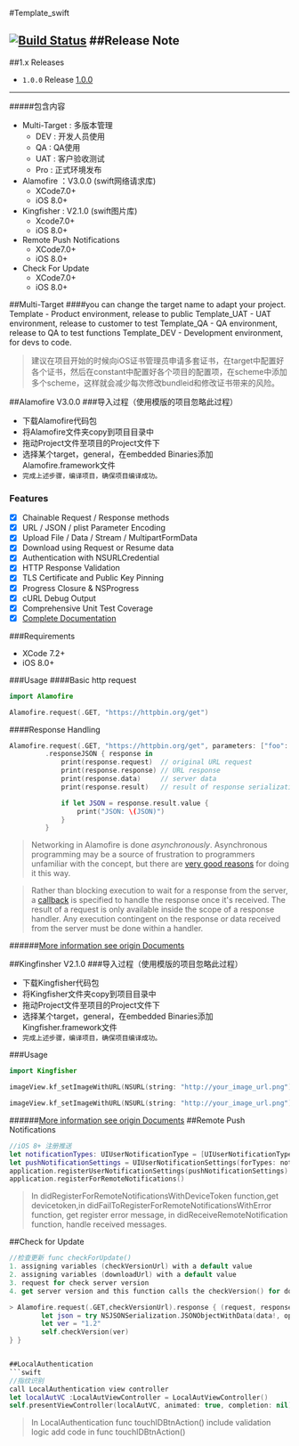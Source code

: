 #Template_swift

[![Build Status](https://travis-ci.org/weasleyqi/Template_swift.svg?branch=master)](https://travis-ci.org/weasleyqi/Template_swift)
##Release Note
---
##1.x Releases
- `1.0.0` Release [1.0.0](#100)

---

#####包含内容

- Multi-Target : 多版本管理
	- DEV : 开发人员使用
	- QA : QA使用
	- UAT : 客户验收测试
	- Pro : 正式环境发布
- Alamofire ：V3.0.0 (swift网络请求库)
	- XCode7.0+
	- iOS 8.0+
- Kingfisher : V2.1.0 (swift图片库)
	- Xcode7.0+
	- iOS 8.0+
- Remote Push Notifications
	- XCode7.0+
	- iOS 8.0+
- Check For Update
    - XCode7.0+
    - iOS 8.0+


##Multi-Target
####you can change the target name to adapt your project.
	Template - Product environment, release to public
	Template_UAT - UAT environment, release to customer to test
	Template_QA - QA environment, release to QA to test functions
	Template_DEV - Development environment, for devs to code.

>建议在项目开始的时候向iOS证书管理员申请多套证书，在target中配置好各个证书，然后在constant中配置好各个项目的配置项，在scheme中添加多个scheme，这样就会减少每次修改bundleid和修改证书带来的风险。

##Alamofire V3.0.0
###导入过程（使用模版的项目忽略此过程）
- 下载Alamofire代码包
- 将Alamofire文件夹copy到项目目录中
- 拖动Project文件至项目的Project文件下
- 选择某个target，general，在embedded Binaries添加Alamofire.framework文件
- `完成上述步骤，编译项目，确保项目编译成功。`

### Features

- [x] Chainable Request / Response methods
- [x] URL / JSON / plist Parameter Encoding
- [x] Upload File / Data / Stream / MultipartFormData
- [x] Download using Request or Resume data
- [x] Authentication with NSURLCredential
- [x] HTTP Response Validation
- [x] TLS Certificate and Public Key Pinning
- [x] Progress Closure & NSProgress
- [x] cURL Debug Output
- [x] Comprehensive Unit Test Coverage
- [x] [Complete Documentation](http://cocoadocs.org/docsets/Alamofire)

###Requirements

- XCode 7.2+
- iOS 8.0+

###Usage
####Basic http request
```swift
import Alamofire

Alamofire.request(.GET, "https://httpbin.org/get")
```
####Response Handling
```swift
Alamofire.request(.GET, "https://httpbin.org/get", parameters: ["foo": "bar"])
         .responseJSON { response in
             print(response.request)  // original URL request
             print(response.response) // URL response
             print(response.data)     // server data
             print(response.result)   // result of response serialization

             if let JSON = response.result.value {
                 print("JSON: \(JSON)")
             }
         }
```

> Networking in Alamofire is done _asynchronously_. Asynchronous programming may be a source of frustration to programmers unfamiliar with the concept, but there are [very good reasons](https://developer.apple.com/library/ios/qa/qa1693/_index.html) for doing it this way.

> Rather than blocking execution to wait for a response from the server, a [callback](http://en.wikipedia.org/wiki/Callback_%28computer_programming%29) is specified to handle the response once it's received. The result of a request is only available inside the scope of a response handler. Any execution contingent on the response or data received from the server must be done within a handler.

######[More information see origin Documents](https://github.com/Alamofire/Alamofire/blob/3.0.0/README.md)

##Kingfinsher V2.1.0
###导入过程（使用模版的项目忽略此过程）
- 下载Kingfisher代码包
- 将Kingfisher文件夹copy到项目目录中
- 拖动Project文件至项目的Project文件下
- 选择某个target，general，在embedded Binaries添加Kingfisher.framework文件
- `完成上述步骤，编译项目，确保项目编译成功。`

###Usage

```swift
import Kingfisher

imageView.kf_setImageWithURL(NSURL(string: "http://your_image_url.png")!)

```

```swift
imageView.kf_setImageWithURL(NSURL(string: "http://your_image_url.png")!, placeholderImage: nil)
```
######[More information see origin Documents](https://github.com/onevcat/Kingfisher/tree/2.1.0)
##Remote Push Notifications
```swift
//iOS 8+ 注册推送
let notificationTypes: UIUserNotificationType = [UIUserNotificationType.Alert, UIUserNotificationType.Badge, UIUserNotificationType.Sound]
let pushNotificationSettings = UIUserNotificationSettings(forTypes: notificationTypes, categories: nil)
application.registerUserNotificationSettings(pushNotificationSettings)
application.registerForRemoteNotifications()
```
>In didRegisterForRemoteNotificationsWithDeviceToken function,get devicetoken,in didFailToRegisterForRemoteNotificationsWithError function, get register error message, in didReceiveRemoteNotification function, handle received messages.

##Check for Update
```swift
//检查更新 func checkForUpdate()
1. assigning variables (checkVersionUrl) with a default value 
2. assigning variables (downloadUrl) with a default value
3. request for check server version
4. get server version and this function calls the checkVersion() for download

> Alamofire.request(.GET,checkVersionUrl).response { (request, response, data, error) in{
        let json = try NSJSONSerialization.JSONObjectWithData(data!, options: []) as? [String:AnyObject] 
        let ver = "1.2"
        self.checkVersion(ver)
} }


##LocalAuthentication
```swift 
//指纹识别
call LocalAuthentication view controller
let localAutVC :LocalAutViewController = LocalAutViewController()
self.presentViewController(localAutVC, animated: true, completion: nil)
```
>In LocalAuthentication  func touchIDBtnAction() include validation logic
add code in  func touchIDBtnAction() 







